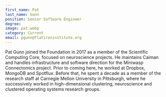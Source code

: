 ```yaml
---
first_name: Pat
last_name: Gunn
position: Senior Software Engineer
degree: 
image: pat.webp
category: Current
email: pgunn@flatironinstitute.org
---
```

<!-- bio below -->
Pat Gunn joined the Foundation in 2017 as a member of the Scientific Computing Core, focused on neuroscience projects. He maintains Caiman and handles infrastructure and software direction for the Miniwasp Connectomics project. Prior to coming here, he worked at Dropbox, MongoDB and Spotflux. Before that, he spent a decade as a member of the research staff at Carnegie Mellon University in Pittsburgh, where he successively worked in high-dimensional clustering, neuroscience and clustered operating systems research groups.